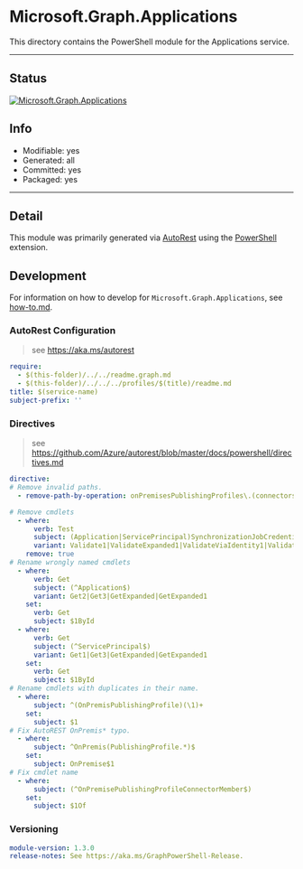 <!-- region Generated -->
# Microsoft.Graph.Applications
This directory contains the PowerShell module for the Applications service.

---
## Status
[![Microsoft.Graph.Applications](https://img.shields.io/powershellgallery/v/Microsoft.Graph.Applications.svg?style=flat-square&label=Microsoft.Graph.Applications "Microsoft.Graph.Applications")](https://www.powershellgallery.com/packages/Microsoft.Graph.Applications/)

## Info
- Modifiable: yes
- Generated: all
- Committed: yes
- Packaged: yes

---
## Detail
This module was primarily generated via [AutoRest](https://github.com/Azure/autorest) using the [PowerShell](https://github.com/Azure/autorest.powershell) extension.

## Development
For information on how to develop for `Microsoft.Graph.Applications`, see [how-to.md](how-to.md).
<!-- endregion -->

### AutoRest Configuration

> see https://aka.ms/autorest

``` yaml
require:
  - $(this-folder)/../../readme.graph.md
  - $(this-folder)/../../../profiles/$(title)/readme.md
title: $(service-name)
subject-prefix: ''
```

### Directives

> see https://github.com/Azure/autorest/blob/master/docs/powershell/directives.md

``` yaml
directive:
# Remove invalid paths.
  - remove-path-by-operation: onPremisesPublishingProfiles\.(connectors\.memberOf_.*|connectors_GetMemberOf|connectorGroups\.members_.*|connectorGroups_(Get|Create|Update|Delete)Members)

# Remove cmdlets
  - where:
      verb: Test
      subject: (Application|ServicePrincipal)SynchronizationJobCredentials
      variant: Validate1|ValidateExpanded1|ValidateViaIdentity1|ValidateViaIdentityExpanded1
    remove: true
# Rename wrongly named cmdlets
  - where:
      verb: Get
      subject: (^Application$)
      variant: Get2|Get3|GetExpanded|GetExpanded1
    set:
      verb: Get
      subject: $1ById
  - where:
      verb: Get
      subject: (^ServicePrincipal$)
      variant: Get1|Get3|GetExpanded|GetExpanded1
    set:
      verb: Get
      subject: $1ById
# Rename cmdlets with duplicates in their name.
  - where:
      subject: ^(OnPremisPublishingProfile)(\1)+
    set:
      subject: $1
# Fix AutoREST OnPremis* typo.
  - where:
      subject: ^OnPremis(PublishingProfile.*)$
    set:
      subject: OnPremise$1
# Fix cmdlet name
  - where:
      subject: (^OnPremisePublishingProfileConnectorMember$)
    set:
      subject: $1Of
```
### Versioning

``` yaml
module-version: 1.3.0
release-notes: See https://aka.ms/GraphPowerShell-Release.
```
